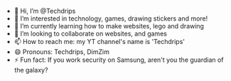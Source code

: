 - 👋 Hi, I’m @Techdrips
- 👀 I’m interested in technology, games, drawing stickers and more!
- 🌱 I’m currently learning how to make websites, lego and drawing
- 💞️ I’m looking to collaborate on websites, and games
- 📫 How to reach me: my YT channel's name is 'Techdrips'
- 😄 Pronouns: Techdrips, DimZim
- ⚡ Fun fact: If you work security on Samsung, aren't you the guardian of the galaxy?

<!---
Techdrips/Techdrips is a ✨ special ✨ repository because its `README.md` (this file) appears on your GitHub profile.
You can click the Preview link to take a look at your changes.
--->
